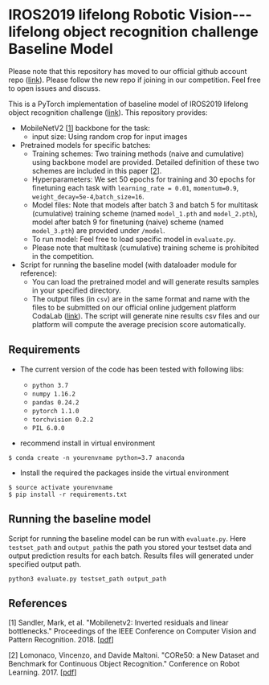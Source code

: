 # IROS2019 lifelong Robotic Vision---lifelong object recognition challenge Baseline Model
Please note that this repository has moved to our official github account repo ([link](https://github.com/lifelong-robotic-vision/lifelong-object-recognition-challenge)). Please follow the new repo if joining in our competition. Feel free to open issues and discuss. 

This is a PyTorch implementation of baseline model of IROS2019 lifelong object recognition challenge ([link](https://lifelong-robotic-vision.github.io/competition/Object-Recognition.html)).
This repository provides:
* MobileNetV2 [[1](##References)]  backbone for the task:
  * input size: Using random crop for input images
* Pretrained models for specific batches: 
  * Training schemes: Two training methods (naive and cumulative) using backbone model are provided. Detailed definition of these two schemes are included in this  paper [[2](##References)].
  * Hyperparameters: We set 50 epochs for training and 30 epochs for finetuning each task with `learning_rate = 0.01`, `momentum=0.9`, `weight_decay=5e-4`,`batch_size=16`. 
  * Model files: Note that models after batch 3 and batch 5 for multitask (cumulative) training scheme (named `model_1.pth` and `model_2.pth`), model after batch 9 for finetuning (naive) scheme (named `model_3.pth`) are provided under `/model`. 
  * To run model: Feel free to load specific model in `evaluate.py`.
  * Please note that multitask (cumulative) training scheme is prohibited in the competition.
* Script for running the baseline model (with dataloader module for reference):
  * You can load the pretrained model and will generate results samples in your specified directory. 
  * The output files (in `csv`) are in the same format and name with the files to be submitted on our official online judgement platform CodaLab ([link](https://codalab.lri.fr/competitions/581)). The script will generate nine results csv files and our platform will compute the average precision score automatically. 


## Requirements
- The current version of the code has been tested with following libs:

  * `python 3.7`
  * `numpy 1.16.2`
  * `pandas 0.24.2`
  * `pytorch 1.1.0`
  * `torchvision 0.2.2`
  * `PIL 6.0.0`

- recommend install in virtual environment
```
$ conda create -n yourenvname python=3.7 anaconda
```
- Install the required the packages inside the virtual environment
```
$ source activate yourenvname
$ pip install -r requirements.txt
```


## Running the baseline model

Script for running the baseline model can be run with `evaluate.py`. Here `testset_path` and `output_path`is the path you stored your testset data and output prediction results for each batch. Results files will generated under specified output path. 
```
python3 evaluate.py testset_path output_path
```

## References

[1] Sandler, Mark, et al. "Mobilenetv2: Inverted residuals and linear bottlenecks." Proceedings of the IEEE Conference on Computer Vision and Pattern Recognition. 2018. [[pdf](http://openaccess.thecvf.com/content_cvpr_2018/papers/Sandler_MobileNetV2_Inverted_Residuals_CVPR_2018_paper.pdf)]

[2] Lomonaco, Vincenzo, and Davide Maltoni. "CORe50: a New Dataset and Benchmark for Continuous Object Recognition." Conference on Robot Learning. 2017. [[pdf](https://arxiv.org/pdf/1705.03550)]


